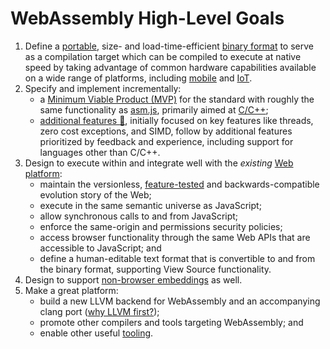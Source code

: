 # WebAssembly High-Level Goals

1. Define a [portable](Portability.md), size- and load-time-efficient
   [binary format](MVP.md#binary-format) to serve as a compilation target which
   can be compiled to execute at native speed by taking advantage of common
   hardware capabilities available on a wide range of platforms, including
   [mobile](https://en.wikipedia.org/wiki/Mobile_device) and
   [IoT](https://en.wikipedia.org/wiki/Internet_of_Things).
2. Specify and implement incrementally:
    * a [Minimum Viable Product (MVP)](MVP.md) for the standard with
      roughly the same functionality as [asm.js](http://asmjs.org), primarily
      aimed at [C/C++](CAndC++.md);
    * [additional features :unicorn:][future features],
      initially focused on key features like threads,
      zero cost exceptions, and SIMD,
      follow by additional features
      prioritized by feedback and experience, including support for languages
      other than C/C++.
3. Design to execute within and integrate well with the *existing*
   [Web platform](Web.md):
    * maintain the versionless, [feature-tested](FeatureTest.md) and backwards-compatible evolution story of the Web;
    * execute in the same semantic universe as JavaScript;
    * allow synchronous calls to and from JavaScript;
    * enforce the same-origin and permissions security policies;
    * access browser functionality through the same Web APIs that are accessible
      to JavaScript; and
    * define a human-editable text format that is convertible to and from the
      binary format, supporting View Source functionality.
4. Design to support [non-browser embeddings](NonWeb.md) as well.
5. Make a great platform:
    * build a new LLVM backend for WebAssembly and an accompanying
      clang port ([why LLVM first?](FAQ.md#which-compilers-can-i-use-to-build-webassembly-programs));
    * promote other compilers and tools targeting WebAssembly; and
    * enable other useful [tooling](Tooling.md).

[future features]: FutureFeatures.md
